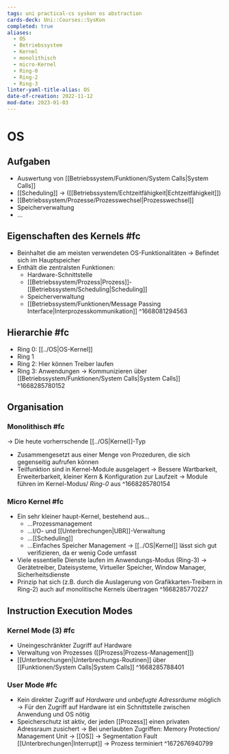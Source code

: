 ```yaml
---
tags: uni practical-cs syskon os abstraction
cards-deck: Uni::Courses::SysKon
completed: true
aliases:
  - OS
  - Betriebssystem
  - Kernel
  - monolithisch
  - micro-Kernel
  - Ring-0
  - Ring-2
  - Ring-3
linter-yaml-title-alias: OS
date-of-creation: 2022-11-12
mod-date: 2023-01-03
---
```


# OS

## Aufgaben
- Auswertung von [[Betriebssystem/Funktionen/System Calls|System Calls]]
- [[Scheduling]]
	→ ([[Betriebssystem/Echtzeitfähigkeit|Echtzeitfähigkeit]])
- [[Betriebssystem/Prozesse/Prozesswechsel|Prozesswechsel]]
- Speicherverwaltung
- …

## Eigenschaften des Kernels #fc
- Beinhaltet die am meisten verwendeten OS-Funktionalitäten
	→ Befindet sich im Hauptspeicher
- Enthält die zentralsten Funktionen:
	- Hardware-Schnittstelle
	- [[Betriebssystem/Prozess|Prozess]]-[[Betriebssystem/Scheduling|Scheduling]]
	- Speicherverwaltung
	- [[Betriebssystem/Funktionen/Message Passing Interface|Interprozesskommunikation]]
^1668081294563

## Hierarchie #fc
- Ring 0: [[../OS|OS-Kernel]]
- Ring 1
- Ring 2: Hier können Treiber laufen
- Ring 3: Anwendungen
	→ Kommunizieren über [[Betriebssystem/Funktionen/System Calls|System Calls]]
^1668285780152

## Organisation

### Monolithisch #fc
→ Die heute vorherrschende [[../OS|Kernel]]-Typ
- Zusammengesetzt aus einer Menge von Prozeduren, die sich gegenseitig aufrufen können
- Teilfunktion sind in Kernel-Module ausgelagert
	→ Bessere Wartbarkeit, Erweiterbarkeit, kleiner Kern & Konfiguration zur Laufzeit
	→ Module führen im Kernel-Modus/ *Ring-0* aus
^1668285780154

### Micro Kernel #fc
- Ein sehr kleiner haupt-Kernel, bestehend aus…
	- …Prozessmanagement
	- …I/O- und [[Unterbrechungen|UBR]]-Verwaltung
	- …[[Scheduling]]
	- …Einfaches Speicher Management
→ [[../OS|Kernel]] lässt sich gut verifizieren, da er wenig Code umfasst
- Viele essentielle Dienste laufen im Anwendungs-Modus (Ring-3)
	→ Gerätetreiber, Dateisysteme, Virtueller Speicher, Window Manager, Sicherheitsdienste
- Prinzip hat sich (z.B. durch die Auslagerung von Grafikkarten-Treibern in Ring-2) auch auf monolitische Kernels übertragen
^1668285770227

## Instruction Execution Modes

### Kernel Mode (3) #fc
- Uneingeschränkter Zugriff auf Hardware
- Verwaltung von Prozesses ([[Prozess|Prozess-Management]])
- [[Unterbrechungen|Unterbrechungs-Routinen]] über [[Funktionen/System Calls|System Calls]]
^1668285788401

### User Mode #fc
- Kein direkter Zugriff auf *Hardware* und *unbefugte Adressräume* möglich
	→ Für den Zugriff auf Hardware ist ein Schnittstelle zwischen Anwendung und OS nötig
- Speicherschutz ist aktiv, der jeden [[Prozess]] einen privaten Adressraum zusichert
	→ Bei unerlaubten Zugriffen:
	Memory Protection/ Management Unit $\to$ [[OS]] $\to$ Segmentation Fault [[Unterbrechungen|Interrupt]] $\to$ Prozess terminiert
^1672676940799
